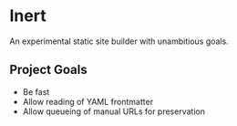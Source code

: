 # Inert

An experimental static site builder with unambitious goals.

## Project Goals

- Be fast
- Allow reading of YAML frontmatter
- Allow queueing of manual URLs for preservation
